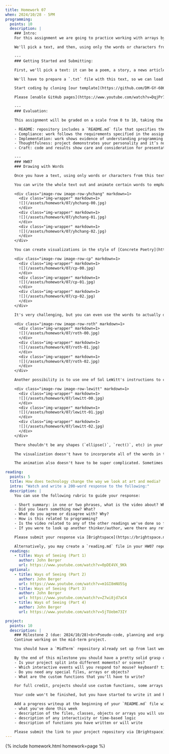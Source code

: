 ```yaml
---
title: Homework 07
when: 2024/10/28 - 5PM
programming:
  points: 10
  description: |
    ### Intro:
    For this assignment we are going to practice working with arrays by drawing with words.

    We'll pick a text, and then, using only the words or characters from this text we'll create an animation that's related to the content of the text.

    ---
    ### Getting Started and Submitting:

    First, we'll pick a text: it can be a poem, a story, a news article, an academic article, a chapter from a book, lyrics from a song, a list of our favorite words, etc. The text can be in any language.

    We'll have to prepare a `.txt` file with this text, so we can load it using the [`loadStrings()`](https://p5js.org/reference/p5/loadStrings/) function in p5.js.

    Start coding by cloning [our template](https://github.com/DM-GY-6063-2024F-B/p5js-template) into a repo called HW07. The original single-sketch template is fine since there's only one exercise this week.

    Please [enable GitHub pages](https://www.youtube.com/watch?v=DqjPr7auwdY) on your GitHub repo and use [Brightspace](https://brightspace.nyu.edu/d2l/home/407563) to submit a GitHub link to your repository.

    ---
    ### Evaluation:

    This assignment will be graded on a scale from 0 to 10, taking the following criteria into account:

    - README: repository includes a `README.md` file that specifies the chosen text and the animation strategy.
    - Compliance: work follows the requirements specified in the assignment description.
    - Implementation: work shows evidence of understanding programming concepts and you are fully using them to express your ideas.
    - Thoughtfulness: project demonstrates your personality and it’s not a straightforward re-implementation of someone else’s idea.
    - Craft: code and results show care and consideration for presentation and professionalism, and work doesn’t look like it was rushed.

    ---
    ### HW07
    ### Drawing with Words

    Once you have a text, using only words or characters from this text, create an animation that's related to the content of the text.

    You can write the whole text out and animate certain words to emphasize a particular reading; or, like [Young-Hae Chang](https://www.yhchang.com/THE_STRUGGLE_CONTINUES--25TH_ANNIVERSARY_EDITION.html), you can use rhythm to add tension to the text by controlling when and how certain words show up:

    <div class="image-row image-row-yhchang" markdown=1>
      <div class="img-wrapper" markdown=1>
      ![](/assets/homework/07/yhchang-00.jpg)
      </div>
      <div class="img-wrapper" markdown=1>
      ![](/assets/homework/07/yhchang-01.jpg)
      </div>
      <div class="img-wrapper" markdown=1>
      ![](/assets/homework/07/yhchang-02.jpg)
      </div>
    </div>

    You can create visualizations in the style of [Concrete Poetry](https://en.wikipedia.org/wiki/Concrete_poetry) as long as there's an animated or interactive aspect to it:

    <div class="image-row image-row-cp" markdown=1>
      <div class="img-wrapper" markdown=1>
      ![](/assets/homework/07/cp-00.jpg)
      </div>
      <div class="img-wrapper" markdown=1>
      ![](/assets/homework/07/cp-01.jpg)
      </div>
      <div class="img-wrapper" markdown=1>
      ![](/assets/homework/07/cp-02.jpg)
      </div>
    </div>

    It's very challenging, but you can even use the words to actually draw pictures, like Evan Roth did for Jay-Z's [*Brooklyn Go Hard*](https://www.youtube.com/watch?v=Za4DdpWORjs):

    <div class="image-row image-row-roth" markdown=1>
      <div class="img-wrapper" markdown=1>
      ![](/assets/homework/07/roth-00.jpg)
      </div>
      <div class="img-wrapper" markdown=1>
      ![](/assets/homework/07/roth-01.jpg)
      </div>
      <div class="img-wrapper" markdown=1>
      ![](/assets/homework/07/roth-02.jpg)
      </div>
    </div>

    Another possibility is to use one of Sol LeWitt's instructions to create visuals using words and letters instead of points and lines:

    <div class="image-row image-row-lewitt" markdown=1>
      <div class="img-wrapper" markdown=1>
      ![](/assets/homework/07/lewitt-00.jpg)
      </div>
      <div class="img-wrapper" markdown=1>
      ![](/assets/homework/07/lewitt-01.jpg)
      </div>
      <div class="img-wrapper" markdown=1>
      ![](/assets/homework/07/lewitt-02.jpg)
      </div>
    </div>

    There shouldn't be any shapes (`ellipse()`, `rect()`, etc) in your drawing; unless there's a *really* good reason for it.

    The visualization doesn't have to incorporate all of the words in the text, but should be "*alive*" and do something related to the text.

    The animation also doesn't have to be super complicated. Sometimes a slight change in color or size at the right moments can be very expressive.

reading:
  points: 5
  title: How does technology change the way we look at art and media?
  intro: "Watch and write a 200-word response to the following:"
  description: |
    You can use the following rubric to guide your response:

    - Short summary: in one or two phrases, what is the video about? When was it made?
    - Did you learn something new? What?
    - What do you agree or disagree with? Why?
    - How is this related to programming?
    - Is the video related to any of the other readings we've done so far?
    - If you were to look up another thinker/author, were there any references in the video that intrigued you?

    Please submit your response via [Brightspace](https://brightspace.nyu.edu/d2l/home/407563).

    Alternatively, you may create a `reading.md` file in your HW07 repo and write your response in markdown. Just make sure to submit a link to the file using [Brightspace](https://brightspace.nyu.edu/d2l/home/407563).
  readings:
    - title: Ways of Seeing (Part 1)
      author: John Berger
      url: https://www.youtube.com/watch?v=0pDE4VX_9Kk
  optional:
    - title: Ways of Seeing (Part 2)
      author: John Berger
      url: https://www.youtube.com/watch?v=m1GI8mNU5Sg
    - title: Ways of Seeing (Part 3)
      author: John Berger
      url: https://www.youtube.com/watch?v=Z7wi8jd7aC4
    - title: Ways of Seeing (Part 4)
      author: John Berger
      url: https://www.youtube.com/watch?v=5jTUebm73IY

project:
  points: 10
  description: |
    ### Milestone 2 (due: 2024/10/28)<br>Pseudo-code, planning and organizing (10 points)
    Continue working on the mid-term project.

    You should have a `MidTerm` repository already set up from last week's assignment, and now you are starting to add some code to your sketch.

    By the end of this milestone you should have a pretty solid grasp of the logic that will be required to implement your idea:
    - Is your project split into different moments? or scenes?
    - Which interactive events will you respond to? mouse? keyboard? time?
    - Do you need any special files, arrays or objects?
    - What are the custom functions that you'll have to write?

    For full credit, projects should use custom functions, some arrays or objects, `for()` loops and `if()` statements, and demonstrate forethought and planning.

    Your code won't be finished, but you have started to write it and have implemented some of the shapes or functions that you will use. The rest of your file has placeholders, _pseudo-code_ or simplified versions of your final implementation.

    Add a progress writeup at the beginning of your `README.md` file with:
    - what you've done this week
    - description of the files, classes, objects or arrays you will use
    - description of any interactivity or time-based logic
    - description of functions you have written or will write

    Please submit the link to your project repository via [Brightspace](https://brightspace.nyu.edu/d2l/home/407563).
---
```

{% include homework.html homework=page %}

<script src="{{ site.baseurl }}/assets/simplelightbox/simple-lightbox.min.js"></script>
<script src="{{ site.baseurl }}/js/lightbox.js"></script>
